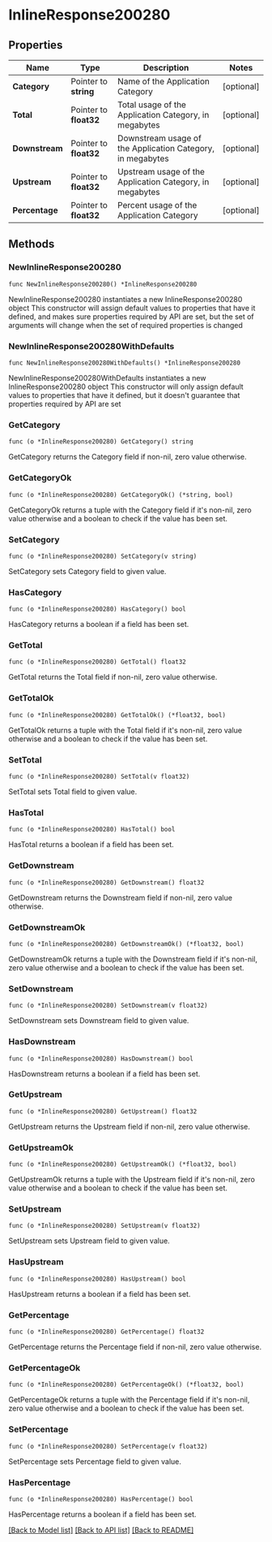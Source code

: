 # InlineResponse200280

## Properties

Name | Type | Description | Notes
------------ | ------------- | ------------- | -------------
**Category** | Pointer to **string** | Name of the Application Category | [optional] 
**Total** | Pointer to **float32** | Total usage of the Application Category, in megabytes | [optional] 
**Downstream** | Pointer to **float32** | Downstream usage of the Application Category, in megabytes | [optional] 
**Upstream** | Pointer to **float32** | Upstream usage of the Application Category, in megabytes | [optional] 
**Percentage** | Pointer to **float32** | Percent usage of the Application Category | [optional] 

## Methods

### NewInlineResponse200280

`func NewInlineResponse200280() *InlineResponse200280`

NewInlineResponse200280 instantiates a new InlineResponse200280 object
This constructor will assign default values to properties that have it defined,
and makes sure properties required by API are set, but the set of arguments
will change when the set of required properties is changed

### NewInlineResponse200280WithDefaults

`func NewInlineResponse200280WithDefaults() *InlineResponse200280`

NewInlineResponse200280WithDefaults instantiates a new InlineResponse200280 object
This constructor will only assign default values to properties that have it defined,
but it doesn't guarantee that properties required by API are set

### GetCategory

`func (o *InlineResponse200280) GetCategory() string`

GetCategory returns the Category field if non-nil, zero value otherwise.

### GetCategoryOk

`func (o *InlineResponse200280) GetCategoryOk() (*string, bool)`

GetCategoryOk returns a tuple with the Category field if it's non-nil, zero value otherwise
and a boolean to check if the value has been set.

### SetCategory

`func (o *InlineResponse200280) SetCategory(v string)`

SetCategory sets Category field to given value.

### HasCategory

`func (o *InlineResponse200280) HasCategory() bool`

HasCategory returns a boolean if a field has been set.

### GetTotal

`func (o *InlineResponse200280) GetTotal() float32`

GetTotal returns the Total field if non-nil, zero value otherwise.

### GetTotalOk

`func (o *InlineResponse200280) GetTotalOk() (*float32, bool)`

GetTotalOk returns a tuple with the Total field if it's non-nil, zero value otherwise
and a boolean to check if the value has been set.

### SetTotal

`func (o *InlineResponse200280) SetTotal(v float32)`

SetTotal sets Total field to given value.

### HasTotal

`func (o *InlineResponse200280) HasTotal() bool`

HasTotal returns a boolean if a field has been set.

### GetDownstream

`func (o *InlineResponse200280) GetDownstream() float32`

GetDownstream returns the Downstream field if non-nil, zero value otherwise.

### GetDownstreamOk

`func (o *InlineResponse200280) GetDownstreamOk() (*float32, bool)`

GetDownstreamOk returns a tuple with the Downstream field if it's non-nil, zero value otherwise
and a boolean to check if the value has been set.

### SetDownstream

`func (o *InlineResponse200280) SetDownstream(v float32)`

SetDownstream sets Downstream field to given value.

### HasDownstream

`func (o *InlineResponse200280) HasDownstream() bool`

HasDownstream returns a boolean if a field has been set.

### GetUpstream

`func (o *InlineResponse200280) GetUpstream() float32`

GetUpstream returns the Upstream field if non-nil, zero value otherwise.

### GetUpstreamOk

`func (o *InlineResponse200280) GetUpstreamOk() (*float32, bool)`

GetUpstreamOk returns a tuple with the Upstream field if it's non-nil, zero value otherwise
and a boolean to check if the value has been set.

### SetUpstream

`func (o *InlineResponse200280) SetUpstream(v float32)`

SetUpstream sets Upstream field to given value.

### HasUpstream

`func (o *InlineResponse200280) HasUpstream() bool`

HasUpstream returns a boolean if a field has been set.

### GetPercentage

`func (o *InlineResponse200280) GetPercentage() float32`

GetPercentage returns the Percentage field if non-nil, zero value otherwise.

### GetPercentageOk

`func (o *InlineResponse200280) GetPercentageOk() (*float32, bool)`

GetPercentageOk returns a tuple with the Percentage field if it's non-nil, zero value otherwise
and a boolean to check if the value has been set.

### SetPercentage

`func (o *InlineResponse200280) SetPercentage(v float32)`

SetPercentage sets Percentage field to given value.

### HasPercentage

`func (o *InlineResponse200280) HasPercentage() bool`

HasPercentage returns a boolean if a field has been set.


[[Back to Model list]](../README.md#documentation-for-models) [[Back to API list]](../README.md#documentation-for-api-endpoints) [[Back to README]](../README.md)


